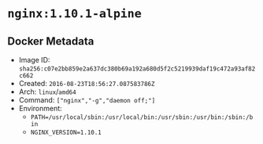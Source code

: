 # `nginx:1.10.1-alpine`

## Docker Metadata

- Image ID: `sha256:c07e2bb859e2a637dc380b69a192a680d5f2c5219939daf19c472a93af82c662`
- Created: `2016-08-23T18:56:27.087583786Z`
- Arch: `linux`/`amd64`
- Command: `["nginx","-g","daemon off;"]`
- Environment:
  - `PATH=/usr/local/sbin:/usr/local/bin:/usr/sbin:/usr/bin:/sbin:/bin`
  - `NGINX_VERSION=1.10.1`
